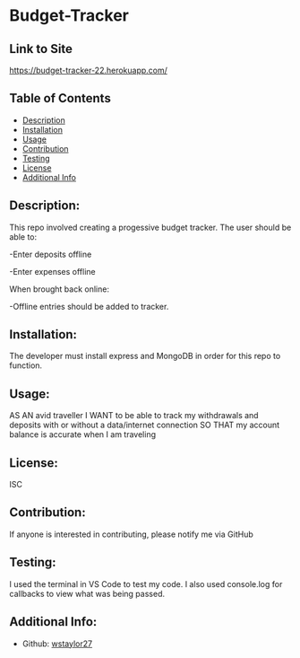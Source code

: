 # Budget-Tracker

## Link to Site

https://budget-tracker-22.herokuapp.com/

## Table of Contents

- [Description](#description)
- [Installation](#installation)
- [Usage](#usage)
- [Contribution](#contribution)
- [Testing](#testing)
- [License](#license)
- [Additional Info](#additional-info)

## Description:

This repo involved creating a progessive budget tracker. The user should be able to:

-Enter deposits offline

-Enter expenses offline

When brought back online:

 -Offline entries should be added to tracker.
 
## Installation:

The developer must install express and MongoDB in order for this repo to function.

## Usage:

AS AN avid traveller
I WANT to be able to track my withdrawals and deposits with or without a data/internet connection
SO THAT my account balance is accurate when I am traveling

## License:

ISC

## Contribution:

If anyone is interested in contributing, please notify me via GitHub

## Testing:

I used the terminal in VS Code to test my code. I also used console.log for callbacks to view what was being passed.

## Additional Info:

- Github: [wstaylor27](https://github.com/wstaylor27)
